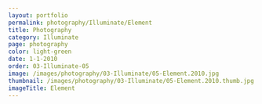 ```yaml
---
layout: portfolio
permalink: photography/Illuminate/Element
title: Photography
category: Illuminate
page: photography
color: light-green
date: 1-1-2010
order: 03-Illuminate-05
image: /images/photography/03-Illuminate/05-Element.2010.jpg
thumbnail: /images/photography/03-Illuminate/05-Element.2010.thumb.jpg
imageTitle: Element
---
```

